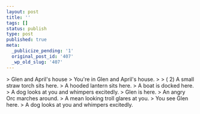 ```yaml
---
layout: post
title: ''
tags: []
status: publish
type: post
published: true
meta:
  _publicize_pending: '1'
  original_post_id: '407'
  _wp_old_slug: '407'
---
```

&gt; Glen and April's house
&gt; You're in Glen and April's house.
&gt;
&gt;  ( 2) A small straw torch sits here.
&gt;       A hooded lantern sits here.
&gt;       A boat is docked here.
&gt; A dog looks at you and whimpers excitedly.
&gt; Glen is here.
&gt; An angry Orc marches around.
&gt; A mean looking troll glares at you.
&gt; You see Glen here.
&gt; A dog looks at you and whimpers excitedly.
